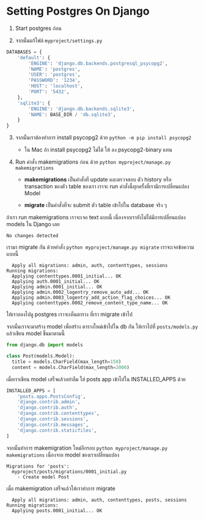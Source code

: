 # Setting Postgres On Django

1. Start postgres ก่อน

2. จากนั้นแก้ไฟล์ `myproject/settings.py`

```python
DATABASES = {
    'default': {
        'ENGINE': 'django.db.backends.postgresql_psycopg2',
        'NAME': 'postgres',
        'USER': 'postgres',
        'PASSWORD': '1234',
        'HOST': 'localhost',
        'PORT': '5432',
    },
    'sqlite3': {
        'ENGINE': 'django.db.backends.sqlite3',
        'NAME': BASE_DIR / 'db.sqlite3',
    }
}
```

3. จากนั้นเราต้องทำการ install psycopg2 ด้วย `python -m pip install psycopg2`

   - ใน Mac ถ้า install psycopg2 ไม่ได้ ให้ ลง psycopg2-binary แทน

4. Run คำสั่ง makemigrations ก่อน ด้วย `python myproject/manage.py makemigrations`

   - **makemigrations** เป็นคำสั่งที่ update และตรวจสอบ ตัว history หรือ transaction ของตัว table ของเรา เราจะ run คำสั่งนี้ทุกครั้งที่เรามีการเปลี่ยนแปลง Model

   - **migrate** เป็นคำสั่งที่จะ submit ตัว table เข้าไปใน database จริง ๆ

ถ้าเรา run makemigrations เราจะเจอ text แบบนี้ เนื่องจากเรายังไม่ได้มีการเปลี่ยนแปลง models ใน Django เลย

```
No changes detected
```

เรามา migrate กัน ด้วยคำสั่ง `python myproject/manage.py migrate` เราจะเจอข้อความแบบนี้

```
  Apply all migrations: admin, auth, contenttypes, sessions
Running migrations:
  Applying contenttypes.0001_initial... OK
  Applying auth.0001_initial... OK
  Applying admin.0001_initial... OK
  Applying admin.0002_logentry_remove_auto_add... OK
  Applying admin.0003_logentry_add_action_flag_choices... OK
  Applying contenttypes.0002_remove_content_type_name... OK
```

ให้เราลองไปดู postgres เราจะเห็นตาราง ที่เรา migrate เข้าไป

จากนั้นเราจะมาสร้าง model เพื่อสร้าง ตารางใหม่เข้าไปใน db กัน ให้เราไปที่ `posts/models.py` แล้วเขียน model ขึ้นมาตามนี้

```python
from django.db import models

class Post(models.Model):
  title = models.CharField(max_length=150)
  content = models.CharField(max_length=2000)
```

เมื่อเราเขียน model เสร็จแล้วอย่าลืม ใส่ posts app เข้าไปใน INSTALLED_APPS ด้วย

```python
INSTALLED_APPS = [
    'posts.apps.PostsConfig',
    'django.contrib.admin',
    'django.contrib.auth',
    'django.contrib.contenttypes',
    'django.contrib.sessions',
    'django.contrib.messages',
    'django.contrib.staticfiles',
]
```

จากนั้นทำการ makemigration ใหม่อีกรอบ `python myproject/manage.py makemigrations` เนื่องจาก model ของเราเปลี่ยนแปลง

```
Migrations for 'posts':
  myproject/posts/migrations/0001_initial.py
    - Create model Post
```

เมื่อ makemigration เสร็จแล้วให้เราทำการ migrate

```
  Apply all migrations: admin, auth, contenttypes, posts, sessions
Running migrations:
  Applying posts.0001_initial... OK
```
